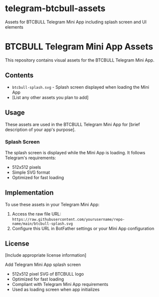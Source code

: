 # telegram-btcbull-assets
Assets for BTCBULL Telegram Mini App including splash screen and UI elements
# BTCBULL Telegram Mini App Assets

This repository contains visual assets for the BTCBULL Telegram Mini App.

## Contents

- `btcbull-splash.svg` - Splash screen displayed when loading the Mini App
- [List any other assets you plan to add]

## Usage

These assets are used in the BTCBULL Telegram Mini App for [brief description of your app's purpose].

### Splash Screen

The splash screen is displayed while the Mini App is loading. It follows Telegram's requirements:
- 512x512 pixels
- Simple SVG format
- Optimized for fast loading

## Implementation

To use these assets in your Telegram Mini App:

1. Access the raw file URL: `https://raw.githubusercontent.com/yourusername/repo-name/main/btcbull-splash.svg`
2. Configure this URL in BotFather settings or your Mini App configuration

## License

[Include appropriate license information]

Add Telegram Mini App splash screen

- 512x512 pixel SVG of BTCBULL logo
- Optimized for fast loading
- Compliant with Telegram Mini App requirements
- Used as loading screen when app initializes
